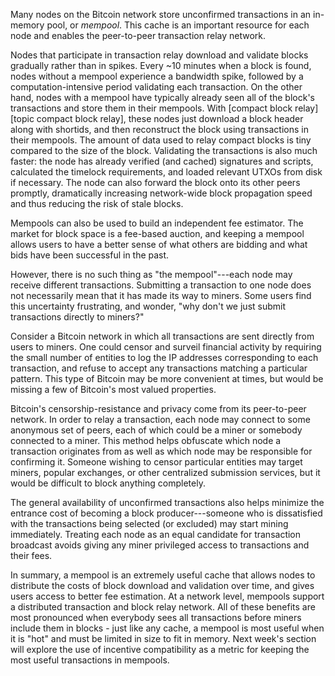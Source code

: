 <!--
  300 to 1000 words
  put title in main newsletter
  put links in this file
  for any subheads use h3 (i.e., ###)
  illustrations welcome (max width 800px)
  if uncertain about anything, just do what seems best and harding will edit
-->

Many nodes on the Bitcoin network store unconfirmed transactions in an
in-memory pool, or _mempool_. This cache is an important resource
for each node and enables the peer-to-peer transaction relay network.

Nodes that participate in transaction relay
download and validate blocks gradually rather than in spikes.
Every ~10 minutes when a block is found, nodes without a mempool
experience a bandwidth spike, followed by a computation-intensive
period validating each transaction.  On the other hand, nodes with a
mempool have typically already seen all of the block's transactions and
store them in their mempools. With [compact block relay][topic compact
block relay], these nodes just download a block header along with shortids,
and then reconstruct the block using transactions in their mempools.
The amount of data used to relay compact blocks is tiny compared to
the size of the block. Validating the transactions is
also much faster: the node has already verified (and cached)
signatures and scripts, calculated the timelock requirements, and
loaded relevant UTXOs from disk if necessary. The node can also
forward the block onto its other peers promptly, dramatically
increasing network-wide block propagation speed and thus reducing the
risk of stale blocks.

Mempools can also be used to build an independent fee estimator. The
market for block space is a fee-based auction, and keeping a mempool
allows users to have a better sense of what others are bidding and
what bids have been successful in the past.

However, there is no such thing as "the mempool"---each node may
receive different transactions. Submitting a transaction to one node
does not necessarily mean that it has made its way to miners. Some
users find this uncertainty frustrating, and wonder, "why don't we
just submit transactions directly to miners?"

Consider a Bitcoin network in which all transactions are sent directly
from users to miners. One could censor and surveil financial activity
by requiring the small number of entities to log the IP addresses
corresponding to each transaction, and refuse to accept any
transactions matching a particular pattern. This type of Bitcoin may
be more convenient at times, but would be missing a few of Bitcoin's
most valued properties.

Bitcoin's censorship-resistance and privacy come from its peer-to-peer
network. In order to relay a transaction, each node may connect to
some anonymous set of peers, each of which could be a miner or
somebody connected to a miner. This method helps obfuscate which node
a transaction originates from as well as which node may be responsible
for confirming it. Someone wishing to censor particular entities may
target miners, popular exchanges, or other centralized submission
services, but it would be difficult to block anything completely.

The
general availability of unconfirmed transactions also helps minimize
the entrance cost of becoming a block producer---someone who is
dissatisfied with the transactions being selected (or excluded)
may start mining immediately.
Treating each node as an equal candidate for transaction broadcast
avoids giving any miner privileged access to transactions and their
fees.

In summary, a mempool is an extremely useful cache that allows nodes
to distribute the costs of block download and validation over time,
and gives users access to better fee estimation. At a network level,
mempools support a distributed transaction and block relay network.
All of these benefits are most pronounced when everybody sees all
transactions before miners include them in blocks - just like any
cache, a mempool is most useful when it is "hot" and must be limited in size
to fit in memory.
Next week's section will explore the use of incentive compatibility as
a metric for keeping the most useful transactions in mempools.
